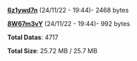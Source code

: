 [**6z1ywd7n**](/data/6z1ywd7n.txt) (24/11/22 - 19:44)- 2468 bytes

[**8W67m3vY**](/data/8W67m3vY.txt) (24/11/22 - 19:44)- 992 bytes

**Total Datas**: 4717

**Total Size**: 25.72 MB / 25.7 MB